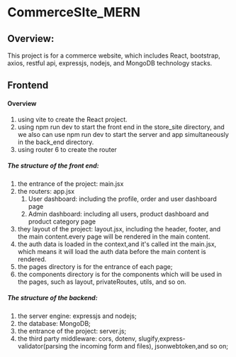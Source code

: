# CommerceSIte_MERN

## Overview:

This project is for a commerce website, which includes React, bootstrap, axios, restful api, expressjs, nodejs, and MongoDB technology stacks.

## Frontend

#### Overview

1. using vite to create the React project.
2. using npm run dev to start the front end in the store_site directory, and we also can use npm run dev to start the server and app simultaneously in the back_end directory.
3. using router 6 to create the router

##### The structure of the front end:

1. the entrance of the project: main.jsx
2. the routers: app.jsx
   1. User dashboard: including the profile, order and user dashboard page
   2. Admin dashboard: including all users, product dashboard and product category page
3. they layout of the project: layout.jsx, including the header, footer, and the main content.every page will be rendered in the main content.
4. the auth data is loaded in the context,and it's called int the main.jsx, which means it will load the auth data before the main content is rendered.
5. the pages directory is for the entrance of each page;
6. the components directory is for the components which will be used in the pages, such as layout, privateRoutes, utils, and so on.

##### The structure of the backend:

1. the server engine: expressjs and nodejs;
2. the database: MongoDB;
3. the entrance of the project: server.js;
4. the third party middleware: cors, dotenv, slugify,express-validator(parsing the incoming form and files), jsonwebtoken,and so on;
